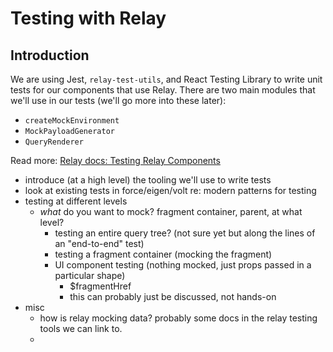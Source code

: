# Testing with Relay

## Introduction

We are using Jest, `relay-test-utils`, and React Testing Library to write unit tests for our components that use Relay. There are two main modules that we'll use in our tests (we'll go more into these later):

- `createMockEnvironment`
- `MockPayloadGenerator`
- `QueryRenderer`

Read more:
[Relay docs: Testing Relay Components](https://relay.dev/docs/guides/testing-relay-components/)

- introduce (at a high level) the tooling we'll use to write tests
- look at existing tests in force/eigen/volt re: modern patterns for testing
- testing at different levels
  - _what_ do you want to mock? fragment container, parent, at what level?
    - testing an entire query tree? (not sure yet but along the lines of an "end-to-end" test)
    - testing a fragment container (mocking the fragment)
    - UI component testing (nothing mocked, just props passed in a particular shape)
      - $fragmentHref
      - this can probably just be discussed, not hands-on
- misc
  - how is relay mocking data? probably some docs in the relay testing tools we can link to.
  -
